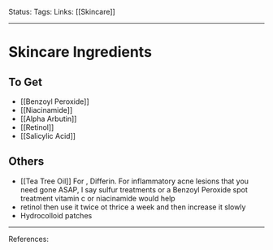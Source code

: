 Status:
Tags:
Links: [[Skincare]]
___
# Skincare Ingredients
## To Get
- [[Benzoyl Peroxide]]
- [[Niacinamide]]
- [[Alpha Arbutin]]
- [[Retinol]]
- [[Salicylic Acid]]
## Others
- [[Tea Tree Oil]]
For , Differin. For inflammatory acne lesions that you need gone ASAP, I say sulfur treatments or a Benzoyl Peroxide spot treatment
vitamin c or niacinamide would help
- retinol then use it twice ot thrice a week and then increase it slowly
- Hydrocolloid patches
___
References: